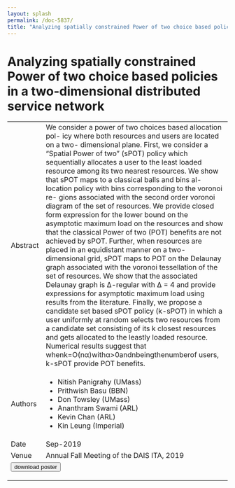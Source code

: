 ```yaml
---
layout: splash
permalink: /doc-5837/
title: "Analyzing spatially constrained Power of two choice based policies in a two-dimensional distributed service network"
---
```


# Analyzing spatially constrained Power of two choice based policies in a two-dimensional distributed service network

<table>
    <tbody>
    <tr>
        <td>Abstract</td>
        <td>We consider a power of two choices based allocation pol- icy where both resources and users are located on a two- dimensional plane. First, we consider a “Spatial Power of two” (sPOT) policy which sequentially allocates a user to the least loaded resource among its two nearest resources. We show that sPOT maps to a classical balls and bins al- location policy with bins corresponding to the voronoi re- gions associated with the second order voronoi diagram of the set of resources. We provide closed form expression for the lower bound on the asymptotic maximum load on the resources and show that the classical Power of two (POT) benefits are not achieved by sPOT. Further, when resources are placed in an equidistant manner on a two-dimensional grid, sPOT maps to POT on the Delaunay graph associated with the voronoi tessellation of the set of resources. We show that the associated Delaunay graph is ∆-regular with ∆ = 4 and provide expressions for asymptotic maximum load using results from the literature. Finally, we propose a candidate set based sPOT policy (k-sPOT) in which a user uniformly at random selects two resources from a candidate set consisting of its k closest resources and gets allocated to the leastly loaded resource. Numerical results suggest that whenk=O(nα)withα>0andnbeingthenumberof users, k-sPOT provide POT benefits.</td>
    </tr>
    <tr>
        <td>Authors</td>
        <td>
            <ul>
                <li>Nitish Panigrahy (UMass)</li>
                <li>Prithwish Basu (BBN)</li>
                <li>Don Towsley (UMass)</li>
                <li>Ananthram Swami (ARL)</li>
                <li>Kevin Chan (ARL)</li>
                <li>Kin Leung (Imperial)</li>
            </ul>
        </td>
    </tr>
    <tr>
        <td>Date</td>
        <td>Sep-2019</td>
    </tr>
    <tr>
        <td>Venue</td>
        <td>Annual Fall Meeting of the DAIS ITA, 2019</td>
    </tr>
        <tr>
            <td colspan="2">
                <form method="get" action="https://dais-ita.org/sites/default/files/3973_poster.pdf">
                    <button type="submit">download poster</button>
                </form>
            </td>
        </tr>
    </tbody>
</table>
